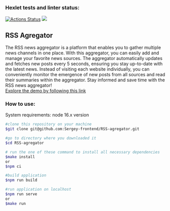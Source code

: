 ### Hexlet tests and linter status:
[![Actions Status](https://github.com/Sergey-frontend/frontend-project-11/workflows/hexlet-check/badge.svg)](https://github.com/Sergey-frontend/frontend-project-11/actions)
<a href="https://codeclimate.com/github/Sergey-frontend/frontend-project-11/maintainability"><img src="https://api.codeclimate.com/v1/badges/d5fef53aac3d9a775f27/maintainability" /></a>
## RSS Agregator
The RSS news aggregator is a platform that enables you to gather multiple news channels in one place. With this aggregator, you can easily add and manage your favorite news sources. The aggregator automatically updates and fetches new posts every 5 seconds, ensuring you stay up-to-date with the latest news. Instead of visiting each website individually, you can conveniently monitor the emergence of new posts from all sources and read their summaries within the aggregator. Stay informed and save time with the RSS news aggregator!<br/>
[Explore the demo by following this link](https://frontend-project-11-pink-six.vercel.app/)
### How to use:
System requirements: node 16.x version
```bash
#clone this repository on your machine
$git clone git@github.com:Sergey-frontend/RSS-agregator.git

#go to directory where you downloaded it
$cd RSS-agregator

# run the one of these command to install all necessary dependencies
$make install
or
$npm ci

#build application
$npm run build

#run application on localhost
$npm run serve
or
$make run
```
